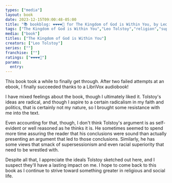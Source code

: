 ```yaml
---
types: ["media"]
layout: book
date: 2023-12-15T09:00:48-05:00
title: "📚 bookblog: ❤️❤️❤️❤️🖤 for The Kingdom of God is Within You, by Leo Tolstoy"
tags: ["The Kingdom of God is Within You","Leo Tolstoy","religion","supersessionism","racism","Christianity","anarchism","Christian anarchism","radical","ideal"]
media: ["book"]
titles: ["The Kingdom of God is Within You"]
creators: ["Leo Tolstoy"]
series: [""]
franchise: [""]
ratings: ["❤️❤️❤️❤️🖤"]
params:
  entry:
---
```


This book took a while to finally get through. After two failed attempts at an ebook, I finally succeeded thanks to a LibriVox audiobook! 

I have mixed feelings about the book, though I ultimately liked it. Tolstoy's ideas are radical, and though I aspire to a certain radicalism in my faith and politics, that is certainly not my nature, so I brought some resistance with me into the text.

Even accounting for that, though, I don't think Tolstoy's argument is as self-evident or well reasoned as he thinks it is. He sometimes seemed to spend more time assuring the reader that his conclusions were sound than actually presenting an argument that led to those conclusions. Similarly, he has some views that smack of supersessionism and even racial superiority that need to be wrestled with.

Despite all that, I appreciate the ideals Tolstoy sketched out here, and I suspect they'll have a lasting impact on me. I hope to come back to this book as I continue to strive toward something greater in religious and social life.
